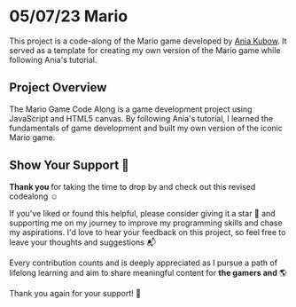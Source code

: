 # 05/07/23 Mario 

This project is a code-along of the Mario game developed by [Ania Kubow](https://youtu.be/2nucjefSr6I). It served as a template for creating my own version of the Mario game while following Ania's tutorial.

## Project Overview

The Mario Game Code Along is a game development project using JavaScript and HTML5 canvas. By following Ania's tutorial, I learned the fundamentals of game development and built my own version of the iconic Mario game.

## Show Your Support 🤝

<b> Thank you </b> for taking the time to drop by and check out this revised codealong ☺️

If you've liked or found this helpful, please consider giving it a star 🌟 and supporting me on my journey to improve my programming skills and chase my aspirations. I'd love to hear your feedback on this project, so feel free to leave your thoughts and suggestions 📬

Every contribution counts and is deeply appreciated as I pursue a path of lifelong learning and aim to share meaningful content for <b> the gamers and </b>  🌎

Thank you again for your support! 🙏
